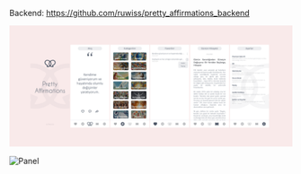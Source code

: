 Backend: https://github.com/ruwiss/pretty_affirmations_backend

![Design](design.png)

![Panel](panel.gif)
